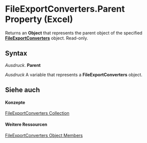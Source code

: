 
# FileExportConverters.Parent Property (Excel)

Returns an  **Object** that represents the parent object of the specified **[FileExportConverters](f4b0500e-308a-42e7-a9eb-4a511b8ca754.md)** object. Read-only.


## Syntax

 _Ausdruck_. **Parent**

 _Ausdruck_ A variable that represents a **FileExportConverters** object.


## Siehe auch


#### Konzepte


[FileExportConverters Collection](f4b0500e-308a-42e7-a9eb-4a511b8ca754.md)
#### Weitere Ressourcen


[FileExportConverters Object Members](http://msdn.microsoft.com/library/917273f1-ec63-7cfd-4aaf-15e5b4f0f956%28Office.15%29.aspx)